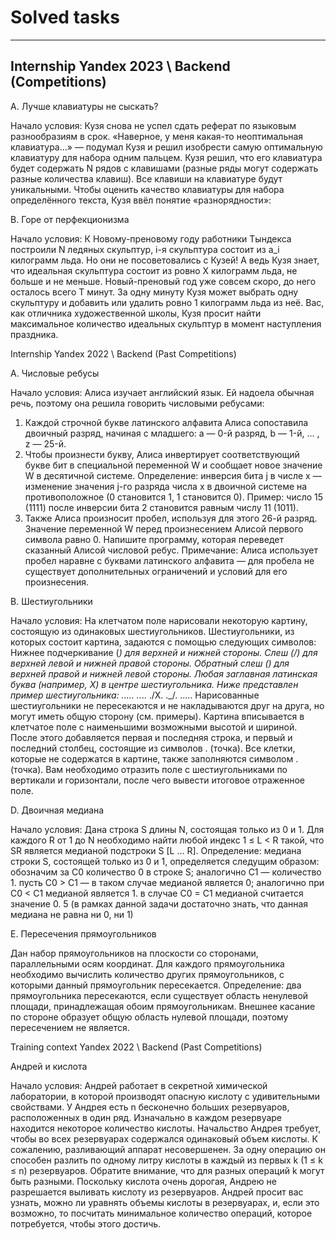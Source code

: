 # Solved tasks
------------

## Internship Yandex 2023 \\ Backend (Competitions)


A. Лучше клавиатуры не сыскать?

Начало условия: Кузя снова не успел сдать реферат по языковым разнообразиям в срок. «Наверное, у меня какая-то неоптимальная клавиатура...» — подумал Кузя и решил изобрести самую оптимальную клавиатуру для набора одним пальцем.
Кузя решил, что его клавиатура будет содержать
N
рядов с клавишами (разные ряды могут содержать разные количества клавиш). Все клавиши на клавиатуре будут уникальными.
Чтобы оценить качество клавиатуры для набора определённого текста, Кузя ввёл понятие «разнорядности»:

B. Горе от перфекционизма

Начало условия: К Новому-преновому году работники Тындекса построили N ледяных скульптур, i-я скульптура состоит из a_i килограмм льда.
Но они не посоветовались с Кузей! А ведь Кузя знает, что идеальная скульптура состоит из ровно X килограмм льда, не больше и не меньше.
Новый-преновый год уже совсем скоро, до него осталось всего T минут. За одну минуту Кузя может выбрать одну скульптуру и добавить или удалить ровно 1 килограмм льда из неё.
Вас, как отличника художественной школы, Кузя просит найти максимальное количество идеальных скульптур в момент наступления праздника.



Internship Yandex 2022 \\ Backend  (Past Competitions)

A. Числовые ребусы

Начало условия: Алиса изучает английский язык. Ей надоела обычная речь, поэтому она решила говорить числовыми ребусами:
1. Каждой строчной букве латинского алфавита Алиса сопоставила двоичный разряд, начиная с младшего: a — 0-й разряд, b — 1-й,
   ... , z — 25-й.
2. Чтобы произнести букву, Алиса инвертирует соответствующий букве бит в специальной переменной W и сообщает новое значение
   W в десятичной системе.
   Определение: инверсия бита j в числе x — изменение значения j-го разряда числа x в двоичной системе на противоположное (0
   становится 1, 1 становится 0).
   Пример: число 15 (1111) после инверсии бита 2 становится равным числу 11 (1011).
3. Также Алиса произносит пробел, используя для этого 26-й разряд.
   Значение переменной W перед произнесением Алисой первого символа равно 0.
   Напишите программу, которая переведет сказанный Алисой числовой ребус.
   Примечание: Алиса использует пробел наравне с буквами латинского алфавита — для пробела не существует дополнительных
   ограничений и условий для его произнесения.


B. Шестиугольники

Начало условия: На клетчатом поле нарисовали некоторую картину, состоящую из одинаковых шестиугольников.
Шестиугольники, из которых состоит картина, задаются с помощью следующих символов:
Нижнее подчеркивание (_) для верхней и нижней стороны.
Слеш (/) для верхней левой и нижней правой стороны.
Обратный слеш (\) для верхней правой и нижней левой стороны.
Любая заглавная латинская буква (например, X) в центре шестиугольника.
Ниже представлен пример шестиугольника:
.....
.._..
./X\.
.\_/.
.....
Нарисованные шестиугольники не пересекаются и не накладываются друг на друга, но могут иметь общую сторону (см. примеры).
Картина вписывается в клетчатое поле с наименьшими возможными высотой и шириной. После этого добавляется первая и последняя
строка, и первый и последний столбец, состоящие из символов . (точка). Все клетки, которые не содержатся в картине, также
заполняются символом . (точка).
Вам необходимо отразить поле с шестиугольниками по вертикали и горизонтали, после чего вывести итоговое отраженное поле.


D. Двоичная медиана

Начало условия: Дана строка S длины N, состоящая только из 0 и 1. Для каждого R от 1 до N необходимо найти любой индекс 1 ≤ L < R такой, что
SR является медианой подстроки S [L ... R].
Определение: медиана строки S, состоящей только из 0 и 1, определяется следущим образом:
обозначим за C0 количество 0 в строке S; аналогично C1 — количество 1.
пусть C0 > C1 — в таком случае медианой является 0; аналогично при C0 < C1 медианой является 1.
в случае C0 = C1 медианой считается значение 0. 5 (в рамках данной задачи достаточно знать, что данная медиана не равна ни
0, ни 1)


E. Пересечения прямоугольников

Дан набор прямоугольников на плоскости со сторонами, параллельными осям координат.
Для каждого прямоугольника необходимо вычислить количество других прямоугольников, с которыми данный прямоугольник
пересекается.
Определение: два прямоугольника пересекаются, если существует область ненулевой площади, принадлежащая обоим
прямоугольникам. Внешнее касание по стороне образует общую область нулевой площади, поэтому пересечением не является.


Training context Yandex 2022 \\ Backend (Past Competitions)

Андрей и кислота

Начало условия: Андрей работает в секретной химической лаборатории, в которой производят опасную кислоту с удивительными свойствами.
У Андрея есть n бесконечно больших резервуаров, расположенных в один ряд. Изначально в каждом резервуаре находится некоторое количество кислоты.
Начальство Андрея требует, чтобы во всех резервуарах содержался одинаковый объем кислоты. К сожалению, разливающий аппарат несовершенен.
За одну операцию он способен разлить по одному литру кислоты в каждый из первых k (1 ≤ k ≤ n) резервуаров. Обратите внимание, что для разных операций k могут быть разными.
Поскольку кислота очень дорогая, Андрею не разрешается выливать кислоту из резервуаров. Андрей просит вас узнать, можно ли уравнять объемы кислоты в резервуарах, и, если это возможно,
то посчитать минимальное количество операций, которое потребуется, чтобы этого достичь.
